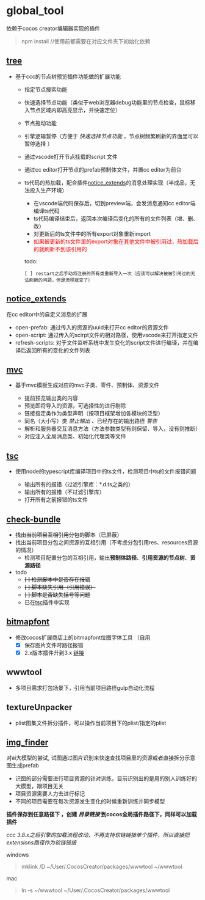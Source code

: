 # global_tool

依赖于cocos creator编辑器实现的插件

  >npm install  //使用前都需要在对应文件夹下初始化依赖


## <a href='https://github.com/a6166231/global_tool/tree/main/tree'>tree</a> ##

- 基于ccc的节点树预览插件功能做的扩展功能

  - 指定节点搜索功能
  - 快速选择节点功能（类似于web浏览器debug功能里的节点检查，鼠标移入节点区域内即高亮显示，并快速定位）
  - 节点拖动功能
  - 引擎逻辑暂停（方便于 _快速选择节点功能_ ，节点树频繁刷新的界面里可以暂停选择 ）
  - 通过vscode打开节点挂载的script 文件
  - 通过cc editor打开节点的prefab预制体文件，并置cc editor为前台
  - ts代码的热加载，配合插件<a href='https://github.com/a6166231/global_tool/tree/main/notice_extends'>notice_extends</a>的消息处理实现（半成品，无法投入生产环境）
    - 在vscode端代码保存后，切到preview端，会发消息通知cc editor端编译ts代码
    - ts代码编译结束后，返回本次编译后变化的所有的文件列表（增、删、改）
    - 对更新后的ts文件中的所有export对象重新import
    - <font color="#FF0000">如果被更新的ts文件里的export对象在其他文件中被引用过，热加载后的就刷新不到该引用的</font>

    todo:

        [ ] restart之后手动将注册的所有类重新导入一次（应该可以解决被被引用过的无法刷新的问题，但是流程就变了）


## <a href='https://github.com/a6166231/global_tool/tree/main/notice_extends'>notice_extends</a> ##

在cc editor中的自定义消息的扩展

   - open-prefab: 通过传入的资源的uuid来打开cc editor的资源文件
   - open-script: 通过传入的scirpt文件的相对路径，使用vscode来打开指定文件
   - refresh-scripts: 对于文件监听系统中发生变化的script文件进行编译，并在编译后返回所有的变化的文件列表

## <a href='https://github.com/a6166231/global_tool/tree/main/mvc'>mvc</a> ##

- 基于mvc模板生成对应的mvc子类、零件、预制体、资源文件

   - 提前预览输出类的内容
   - 预览即将导入的资源，可选择性的进行剔除
   - 链接指定类作为类型声明（按项目框架增加各模块的泛型）
   - 同名（大小写）类 _禁止输出_ 、已经存在的输出路径 _警告_
   - 解析和服务器交互消息方法（方法参数类型有则保留、导入，没有则推断）
   - 对应注入全局消息类、初始化代理类等文件

<a id='tsc'></a>

## <a href='https://github.com/a6166231/global_tool/tree/main/tsc'>tsc</a> ##

- 使用node的typescript库编译项目中的ts文件，检测项目中ts的文件报错问题

  - 输出所有的报错（过滤引擎库：*.d.ts之类的）
  - 输出所有的报错（不过滤引擎库）
  - 打开所有之前报错的ts文件

## <a href='https://github.com/a6166231/global_tool/tree/main/check-bundle'>check-bundle</a> ##

- ~~找出当前项目互相引用分包的脚本~~（已屏蔽）
- 找出当前项目分包之间资源的互相引用（不考虑分包引用res、resources资源的情况）
  - 检测项目配置分包的互相引用，输出**预制体路径**、**引用资源的节点树**、**资源路径**
- todo
  - ~~[ ] 检测脚本中是否存在报错~~
  - ~~[ ] 脚本缺失引用（引用错误）~~
  - ~~[ ] 脚本是否缺失括号等问题~~
  - 已在<a href="#tsc">tsc</a>插件中实现

## <a href='https://github.com/a6166231/global_tool/tree/main/bitmapfont'>bitmapfont</a> ##

- 修改cocos扩展商店上的bitmapfont位图字体工具  （自用
  - [x] 保存图片文件时路径报错
  - [x] 2.x版本插件升到3.x <a href='https://github.com/a6166231/global_tool/tree/main/bmfont3'>链接</a>

## wwwtool ##  

- 多项目需求打包场景下，引用当前项目路径gulp自动化流程  

## textureUnpacker ##

- plist图集文件拆分插件，可以操作当前项目下的plist/指定的plist


## <a href='https://github.com/a6166231/global_tool/tree/main/img_finder'>img_finder</a>

对ai大模型的尝试, 试图通过图片识别来快速查找项目里的资源或者直接拆分示意图生成prefab

  - 识图的部分需要进行项目资源的针对训练，目前识别出的是用的别人训练好的大模型，跟项目无关
  - 项目资源需要人力去进行标记
  - 不同的项目需要在每次资源发生变化的时候重新训练并同步模型


**插件保存到任意路径下 ，创建  _目录链接_  到cocos全局插件路径下，同样可以加载插件**

_ccc 3.8.x之后引擎的加载流程改动，不再支持软链链接单个插件，所以直接把extensions路径作为软链链接_

windows
>mklink /D ~/User/.CocosCreator/packages/wwwtool ~/wwwtool  

mac
>ln -s ~/wwwtool ~/User/.CocosCreator/packages/wwwtool  
